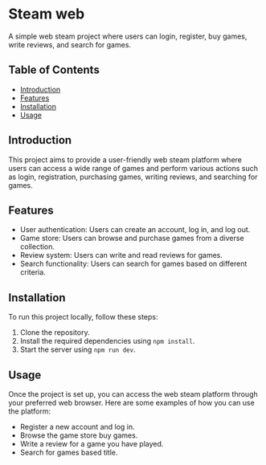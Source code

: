 # Steam web
A simple web steam project where users can login, register, buy games, write reviews, and search for games.

## Table of Contents

- [Introduction](#introduction)
- [Features](#features)
- [Installation](#installation)
- [Usage](#usage)

## Introduction

This project aims to provide a user-friendly web steam platform where users can access a wide range of games and perform various actions such as login, registration, purchasing games, writing reviews, and searching for games.

## Features

- User authentication: Users can create an account, log in, and log out.
- Game store: Users can browse and purchase games from a diverse collection.
- Review system: Users can write and read reviews for games.
- Search functionality: Users can search for games based on different criteria.

## Installation

To run this project locally, follow these steps:

1. Clone the repository.
2. Install the required dependencies using `npm install`.
3. Start the server using `npm run dev`.

## Usage

Once the project is set up, you can access the web steam platform through your preferred web browser. Here are some examples of how you can use the platform:

- Register a new account and log in.
- Browse the game store buy games.
- Write a review for a game you have played.
- Search for games based title.
